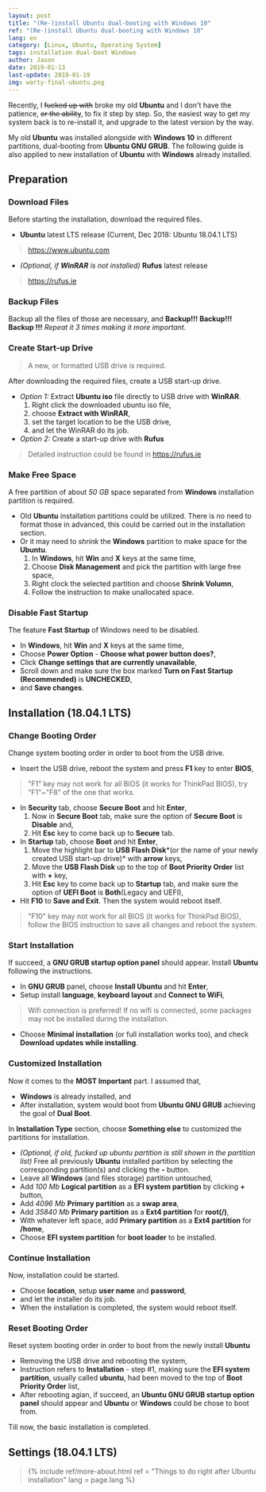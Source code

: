 ```yaml
---
layout: post
title: "(Re-)install Ubuntu dual-booting with Windows 10"
ref: "(Re-)install Ubuntu dual-booting with Windows 10"
lang: en
category: [Linux, Ubuntu, Operating System]
tags: installation dual-boot Windows
author: Jason
date: 2019-01-13
last-update: 2019-01-19
img: warty-final-ubuntu.png
---
```


Recently, I ~~fucked up with~~ broke my old **Ubuntu** and I don't have the
patience, ~~or the ability~~, to fix it step by step. So, the easiest way to get
my system back is to re-install it, and upgrade to the latest version by the way.

My old **Ubuntu** was installed alongside with **Windows 10** in different
partitions, dual-booting from **Ubuntu GNU GRUB**. The following guide is also
applied to new installation of **Ubuntu** with **Windows** already installed.

## Preparation
### Download Files
Before starting the installation, download the required files.
- **Ubuntu** latest LTS release (Current, Dec 2018: Ubuntu 18.04.1 LTS)
> <https://www.ubuntu.com>
- *(Optional, if **WinRAR** is not installed)* **Rufus** latest release
> <https://rufus.ie>

### Backup Files
Backup all the files of those are necessary, and **Backup!!! Backup!!! Backup
!!!** *Repeat it 3 times making it more important.*

### Create Start-up Drive
> A new, or formatted USB drive is required.

After downloading the required files, create a USB start-up drive.
- *Option 1:* Extract **Ubuntu iso** file directly to USB drive with **WinRAR**.
  1. Right click the downloaded ubuntu iso file,
  1. choose **Extract with WinRAR**,
  1. set the target location to be the USB drive,
  1. and let the WinRAR do its job.
- *Option 2:* Create a start-up drive with **Rufus**
> Detailed instruction could be found in <https://rufus.ie>

### Make Free Space
A free partition of about *50 GB* space separated from **Windows** installation
partition is required.
- Old **Ubuntu** installation partitions could be utilized. There is no need to
format those in advanced, this could be carried out in the installation section.
- Or it may need to *shrink* the **Windows** partition to make space for the
**Ubuntu**.
  1. In **Windows**, hit **Win** and **X** keys at the same time,
  1. Choose **Disk Management** and pick the partition with large free space,
  1. Right clock the selected partition and choose **Shrink Volumn**,
  1. Follow the instruction to make unallocated space.

### Disable Fast Startup
The feature **Fast Startup** of Windows need to be disabled.
- In **Windows**, hit **Win** and **X** keys at the same time,
- Choose **Power Option** - **Choose what power button does?**,
- Click **Change settings that are currently unavailable**,
- Scroll down and make sure the box marked **Turn on Fast Startup (Recommended)**
is **UNCHECKED**,
- and **Save changes**.

## Installation (18.04.1 LTS)
### Change Booting Order
Change system booting order in order to boot from the USB drive.
- Insert the USB drive, reboot the system and press **F1** key to enter **BIOS**,
> "F1" key may not work for all BIOS (it works for ThinkPad BIOS), try "F1"~"F8"
of the one that works.
- In **Security** tab, choose **Secure Boot** and hit **Enter**,
  1. Now in **Secure Boot** tab, make sure the option of **Secure Boot** is
  **Disable** and,
  1. Hit **Esc** key to come back up to **Secure** tab.
- In **Startup** tab, choose **Boot** and hit **Enter**,
  1. Move the highlight bar to **USB Flash Disk***(or the name of your newly
  created USB start-up drive)* with **arrow** keys,
  1. Move the **USB Flash Disk** up to the top of **Boot Priority Order** list
  with **+** key,
  1. Hit **Esc** key to come back up to **Startup** tab, and make sure the option
  of **UEFI Boot** is **Both**(Legacy and UEFI),
- Hit **F10** to **Save and Exit**. Then the system would reboot itself.
> "F10" key may not work for all BIOS (it works for ThinkPad BIOS), follow the
BIOS instruction to save all changes and reboot the system.

### Start Installation
If succeed, a **GNU GRUB startup option panel** should appear. Install
**Ubuntu** following the instructions.
- In **GNU GRUB** panel, choose **Install Ubuntu** and hit **Enter**,
- Setup install **language**, **keyboard layout** and **Connect to WiFi**,
> Wifi connection is preferred! If no wifi is connected, some packages may not
be installed during the installation.
- Choose **Minimal installation** (or full installation works too), and check
**Download updates while installing**.

### Customized Installation
Now it comes to the **MOST Important** part. I assumed that,
- **Windows** is already installed, and
- After installation, system would boot from **Ubuntu GNU GRUB** achieving the
goal of **Dual Boot**.

In **Installation Type** section, choose **Something else** to customized the
partitions for installation.
- *(Optional, if old, fucked up ubuntu partition is still shown in the partition
  list)* Free all previously **Ubuntu** installed partition by selecting the
  corresponding partition(s) and clicking the **-** button.
- Leave all **Windows** (and files storage) partition untouched,
- Add *100 Mb* **Logical partition** as a **EFI system partition** by clicking
**+** button,
- Add *4096 Mb* **Primary partition** as a **swap area**,
- Add *35840 Mb* **Primary partition** as a **Ext4 partition** for **root(/)**,
- With whatever left space, add **Primary partition** as a **Ext4 partition**
for **/home**,
- Choose **EFI system partition** for **boot loader** to be installed.

### Continue Installation
Now, installation could be started.
- Choose **location**, setup **user name** and **password**,
- and let the installer do its job.
- When the installation is completed, the system would reboot itself.

### Reset Booting Order
Reset system booting order in order to boot from the newly install **Ubuntu**
- Removing the USB drive and rebooting the system,
- Instruction refers to **Installation** - step #1, making sure the **EFI system
partition**, usually called **ubuntu**, had been moved to the top of **Boot
Priority Order** list,
- After rebooting agian, if succeed, an **Ubuntu GNU GRUB startup option panel**
should appear and **Ubuntu** or **Windows** could be chose to boot from.

Till now, the basic installation is completed.

## Settings (18.04.1 LTS)
> {% include ref/more-about.html ref = "Things to do right after Ubuntu installation" lang = page.lang %}
